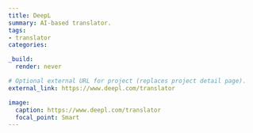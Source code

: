 ```yaml
---
title: DeepL
summary: AI-based translator.
tags:
- translator
categories: 

_build:
  render: never

# Optional external URL for project (replaces project detail page).
external_link: https://www.deepl.com/translator

image:
  caption: https://www.deepl.com/translator
  focal_point: Smart
---
```

